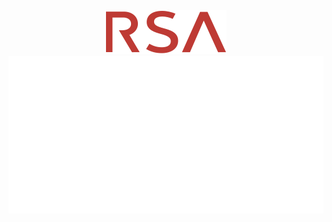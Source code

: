 <div align="center">
	<img src="https://github.com/snkolev18/snkolev18/blob/main/rsa_logo.svg">
	<img src="https://github.com/snkolev18/snkolev18/blob/main/info.svg">
</div>
